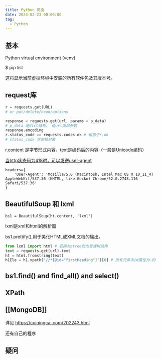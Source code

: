 ```yaml
---
title: Python 爬虫
date: 2024-02-23 00:00:00
tag:
  - Python
---
```

## 基本

Python virtual environment (venv)

$ pip list

这将显示当前虚拟环境中安装的所有软件包及其版本号。

## request库

```py
r = requests.get(URL)
# or put/delete/head/options
```

```py
response = requests.get(url, params = p_data)
# p_data 是dict结构， 给url添加参数
response.encoding
r.status_code == requests.codes.ok # 相当于r.ok
# status_code 状态码对象
```

r.content 是字节形式内容，text是编码后的内容（一般是Unicode编码）

[当http状态码为418时，可以发送user-agent](https://stackoverflow.com/questions/63388521/response-code-418-when-trying-to-web-scrape-the-api)

```
headers={
	'User-Agent': 'Mozilla/5.0 (Macintosh; Intel Mac OS X 10_11_4) AppleWebKit/537.36 (KHTML, like Gecko) Chrome/52.0.2743.116 Safari/537.36' 
}
```

## BeautifulSoup 和 lxml

`bs1 = BeautifulSoup(ht.content, 'lxml')`

lxml是xml和html的解析器

bs1.prettify(),用于美化HTML或XML文档的输出。

```python
from lxml import html # 若换为etree则为普通树结构
text = requests.get(url).text
ht = html.fromstring(text)
h1Ele = h1.xpath('//*[@id="firstHeading"]')[0] # 所有元素中id属性为~的
```

## bs1.find() and find_all() and select()

## XPath

## [[MongoDB]]

详见 https://cuiqingcai.com/202243.html

还有自己的程序

## 疑问
